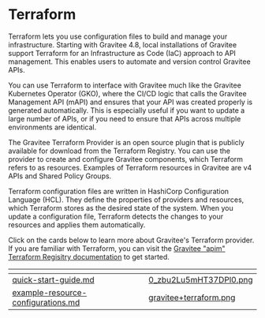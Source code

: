 # Terraform

Terraform lets you use configuration files to build and manage your infrastructure. Starting with Gravitee 4.8, local installations of Gravitee support Terraform for an Infrastructure as Code (IaC) approach to API management. This enables users to automate and version control Gravitee APIs.&#x20;

You can use Terraform to interface with Gravitee much like the Gravitee Kubernetes Operator (GKO), where the CI/CD logic that calls the Gravitee Management API (mAPI) and ensures that your API was created properly is generated automatically. This is especially useful if you want to update a large number of APIs, or if you need to ensure that APIs across multiple environments are identical.

The Gravitee Terraform Provider is an open source plugin that is publicly available for download from the Terraform Registry. You can use the provider to create and configure Gravitee components, which Terraform refers to as resources. Examples of Terraform resources in Gravitee are v4 APIs and Shared Policy Groups.

Terraform configuration files are written in HashiCorp Configuration Language (HCL). They define the properties of providers and resources, which Terraform stores as the desired state of the system. When you update a configuration file, Terraform detects the changes to your resources and applies them automatically.

Click on the cards below to learn more about Gravitee's Terraform provider. If you are familiar with Terraform, you can visit the [Gravitee "apim" Terraform Regisitry documentation](https://registry.terraform.io/providers/gravitee-io/apim/latest/docs/guides/setup) to get started.

<table data-view="cards"><thead><tr><th data-type="content-ref"></th><th data-hidden data-card-cover data-type="files"></th></tr></thead><tbody><tr><td><a href="quick-start-guide.md">quick-start-guide.md</a></td><td><a href="../.gitbook/assets/0_zbu2Lu5mHT37DPl0.png">0_zbu2Lu5mHT37DPl0.png</a></td></tr><tr><td><a href="example-resource-configurations.md">example-resource-configurations.md</a></td><td><a href="../.gitbook/assets/gravitee+terraform.png">gravitee+terraform.png</a></td></tr></tbody></table>
